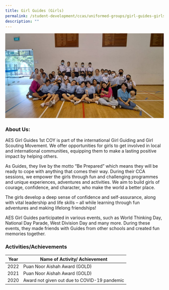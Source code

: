 ```yaml
---
title: Girl Guides (Girls)
permalink: /student-development/ccas/uniformed-groups/girl-guides-girls/
description: ""
---
```


![](/images/girl%20guides%20photo.jpg)

### About Us:


AES Girl Guides 1st COY is part of the international Girl Guiding and Girl Scouting Movement. We offer opportunities for girls to get involved in local and international communities, equipping them to make a lasting positive impact by helping others.

  
As Guides, they live by the motto “Be Prepared” which means they will be ready to cope with anything that comes their way. During their CCA sessions, we empower the girls through fun and challenging programmes and unique experiences, adventures and activities. We aim to build girls of courage, confidence, and character, who make the world a better place.  
  

The girls develop a deep sense of confidence and self-assurance, along with vital leadership and life skills – all while learning through fun adventures and making lifelong friendships!

  

AES Girl Guides participated in various events, such as World Thinking Day, National Day Parade, West Division Day and many more. During these events, they made friends with Guides from other schools and created fun memories together.

  

### Activities/Achievements

 

| Year | Name of Activity/ Achievement|
| -------- | -------- | 
| 2022     | Puan Noor Aishah Award (GOLD) | 
| 2021 | Puan Noor Aishah Award (GOLD) | 
| 2020| Award not given out due to COVID-19 pandemic | 
